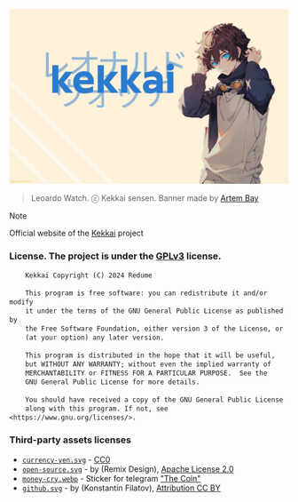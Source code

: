 <p align="center"><img src="assets/banner.png" alt="kekkai banner"></p>

> Leoardo  Watch. ⓒ Kekkai sensen. Banner made by [Artem Bay](https://github.com/ArtemBay/)

> [!NOTE]
> Official website of the [Kekkai](https://github.com/Redume/Kekkai) project

### License. The project is under the [GPLv3](https://www.gnu.org/licenses/gpl-3.0.html) license.

```
    Kekkai Copyright (C) 2024 Redume

    This program is free software: you can redistribute it and/or modify
    it under the terms of the GNU General Public License as published by
    the Free Software Foundation, either version 3 of the License, or
    (at your option) any later version.

    This program is distributed in the hope that it will be useful,
    but WITHOUT ANY WARRANTY; without even the implied warranty of
    MERCHANTABILITY or FITNESS FOR A PARTICULAR PURPOSE.  See the
    GNU General Public License for more details.

    You should have received a copy of the GNU General Public License
    along with this program. If not, see <https://www.gnu.org/licenses/>.
```

### Third-party assets licenses
- [`currency-yen.svg`](static/assets/icons/currency-yen.svg) - [CC0](https://www.svgrepo.com/svg/471305/currency-yen-circle)
- [`open-source.svg`](static/assets/icons/open-source.svg) - by (Remix Design), [Apache License 2.0](https://www.svgrepo.com/svg/347241/open-source)
- [`money-cry.webp`](static/assets/animation/money-cry.webp) - Sticker for telegram ["The Coin"](https://t.me/addstickers/TheCoin)
- [`github.svg`](static/assets/icons/github.svg) - by (Konstantin Filatov), [Attribution CC BY](https://www.svgrepo.com/svg/521688/github)
